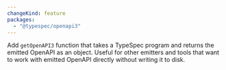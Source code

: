 ```yaml
---
changeKind: feature
packages:
  - "@typespec/openapi3"
---
```


Add `getOpenAPI3` function that takes a TypeSpec program and returns the emitted OpenAPI as an object. Useful for other emitters and tools that want to work with emitted OpenAPI directly without writing it to disk.
